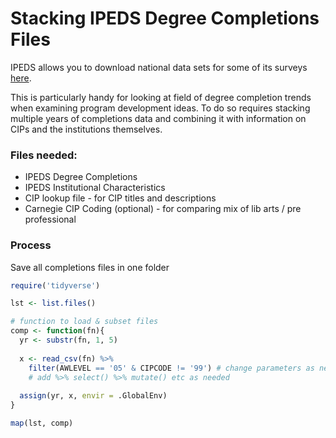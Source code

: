 Stacking IPEDS Degree Completions Files
=========
IPEDS allows you to download national data sets for some of its surveys [here](https://nces.ed.gov/ipeds/datacenter/DataFiles.aspx).

This is particularly handy for looking at field of degree completion trends when examining program development ideas. To do so requires stacking multiple years of completions data and combining it with information on CIPs and the institutions themselves.

### Files needed:
* IPEDS Degree Completions
* IPEDS Institutional Characteristics
* CIP lookup file - for CIP titles and descriptions
* Carnegie CIP Coding (optional) - for comparing mix of lib arts / pre professional

### Process
Save all completions files in one folder
```r
require('tidyverse')

lst <- list.files()

# function to load & subset files
comp <- function(fn){
  yr <- substr(fn, 1, 5)
  
  x <- read_csv(fn) %>% 
    filter(AWLEVEL == '05' & CIPCODE != '99') # change parameters as needed
    # add %>% select() %>% mutate() etc as needed
  
  assign(yr, x, envir = .GlobalEnv)
}

map(lst, comp)

```

